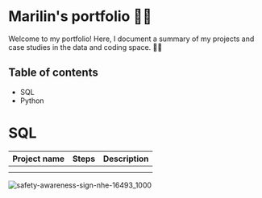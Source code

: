 # Marilin's portfolio 🦸‍♀️
Welcome to my portfolio! Here, I document a summary of my projects and case studies in the data and coding space. 🙋‍♀️

## Table of contents
* SQL
* Python

# SQL
| Project name  | Steps         | Description |
| ------------- | ------------- |-------------|
|               |               |             |
|               |               |             |

![safety-awareness-sign-nhe-16493_1000](https://github.com/mbergg/Portfolio/assets/102917473/d70e3cd6-1507-4a01-b07b-9f64ce27821b)
